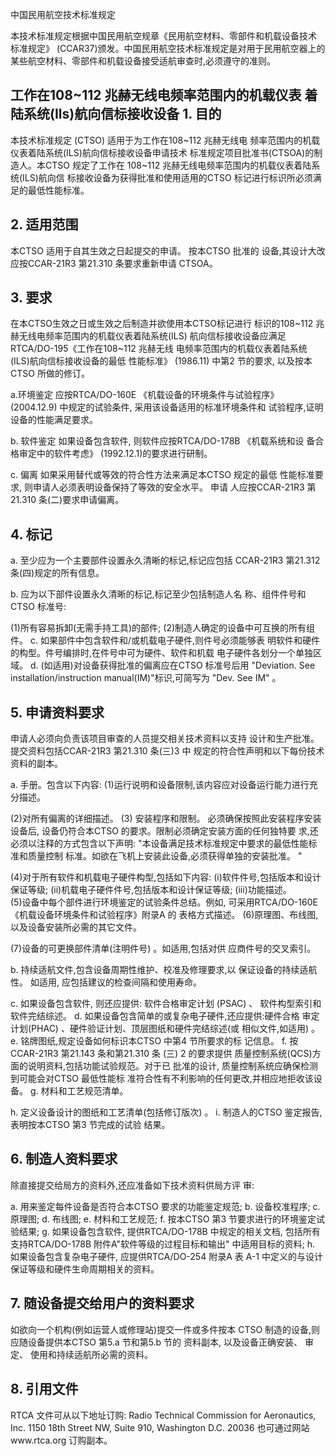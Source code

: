  
中国民用航空技术标准规定 
 
本技术标准规定根据中国民用航空规章《民用航空材料、零部件和机载设备技术
标准规定》
(CCAR37)颁发。中国民用航空技术标准规定是对用于民用航空器上的
某些航空材料、零部件和机载设备接受适航审查时,必须遵守的准则。 
 

## 工作在108~112 兆赫无线电频率范围内的机载仪表 着陆系统(Ils)航向信标接收设备 1. 目的

本技术标准规定
(CTSO)
适用于为工作在108~112 兆赫无线电
频率范围内的机载仪表着陆系统(ILS)航向信标接收设备申请技术
标准规定项目批准书(CTSOA)的制造人。本CTSO 规定了工作在
108~112 兆赫无线电频率范围内的机载仪表着陆系统(ILS)航向信
标接收设备为获得批准和使用适用的CTSO 标记进行标识所必须满
足的最低性能标准。 

## 2. 适用范围

本CTSO 适用于自其生效之日起提交的申请。
按本CTSO 批准的
设备,其设计大改应按CCAR-21R3 第21.310 条要求重新申请
CTSOA。 

## 3. 要求

在本CTSO生效之日或生效之后制造并欲使用本CTSO标记进行
标识的108~112 兆赫无线电频率范围内的机载仪表着陆系统(ILS)
航向信标接收设备应满足RTCA/DO-195《工作在108~112 兆赫无线
电频率范围内的机载仪表着陆系统(ILS)航向信标接收设备的最低
性能标准》
(1986.11)
中第2 节的要求,
以及按本CTSO 所做的修订。
 

a.环境鉴定 
应按RTCA/DO-160E 《机载设备的环境条件与试验程序》
(2004.12.9)
中规定的试验条件,
采用该设备适用的标准环境条件和
试验程序,证明设备的性能满足要求。 

b. 软件鉴定 
如果设备包含软件,
则软件应按RTCA/DO-178B
《机载系统和设
备合格审定中的软件考虑》
(1992.12.1)的要求进行研制。 

c. 偏离 
如果采用替代或等效的符合性方法来满足本CTSO 规定的最低
性能标准要求,
则申请人必须表明设备保持了等效的安全水平。
申请
人应按CCAR-21R3 第21.310 条(二)要求申请偏离。 

## 4. 标记

a. 至少应为一个主要部件设置永久清晰的标记,标记应包括
CCAR-21R3 第21.312 条(四)规定的所有信息。 

b. 应为以下部件设置永久清晰的标记,标记至少包括制造人名
称、组件件号和CTSO 标准号: 

(1)所有容易拆卸(无需手持工具)的部件; (2)制造人确定的设备中可互换的所有组件。 
c. 如果部件中包含软件和/或机载电子硬件,则件号必须能够表
明软件和硬件的构型。件号编排时,在件号中可为硬件、软件和机载
电子硬件各划分一个单独区域。 
d. (如适用)对设备获得批准的偏离应在CTSO 标准号后用
"Deviation. See installation/instruction manual(IM)"标识,可简写为 "Dev. See IM"
。 

## 5. 申请资料要求

申请人必须向负责该项目审查的人员提交相关技术资料以支持
设计和生产批准。提交资料包括CCAR-21R3 第21.310 条(三)3 中
规定的符合性声明和以下每份技术资料的副本。 

a. 手册。包含以下内容: 
(1)运行说明和设备限制,该内容应对设备运行能力进行充
分描述。 

(2)对所有偏离的详细描述。 
(3)
安装程序和限制。
必须确保按照此安装程序安装设备后,
设备仍符合本CTSO 的要求。限制必须确定安装方面的任何独特要 求,还必须以注释的方式包含以下声明: 
"本设备满足技术标准规定中要求的最低性能标准和质量控制
标准。如欲在飞机上安装此设备,必须获得单独的安装批准。
" 

(4)对于所有软件和机载电子硬件构型,包括如下内容: 
(i)软件件号,包括版本和设计保证等级; 
(ii)机载电子硬件件号,包括版本和设计保证等级; 
(iii)功能描述。  
(5)设备中每个部件进行环境鉴定的试验条件总结。例如,
可采用RTCA/DO-160E《机载设备环境条件和试验程序》附录A 的
表格方式描述。 
(6)原理图、布线图,以及设备安装所必需的其它文件。 

(7)设备的可更换部件清单(注明件号)
。如适用,包括对供
应商件号的交叉索引。 

b. 持续适航文件,包含设备周期性维护、校准及修理要求,以
保证设备的持续适航性。
如适用,
应包括建议的检查间隔和使用寿命。
 
c. 如果设备包含软件,
则还应提供:
软件合格审定计划
(PSAC)
、
软件构型索引和软件完结综述。 
d. 如果设备包含简单的或复杂电子硬件,还应提供:硬件合格
审定计划(PHAC)
、硬件验证计划、顶层图纸和硬件完结综述(或
相似文件,如适用)
。 
e. 铭牌图纸,规定设备如何标识本CTSO 中第4 节所要求的标
记信息。 
f. 按CCAR-21R3 第21.143 条和第21.310 条
(三)
2 的要求提供
质量控制系统(QCS)方面的说明资料,包括功能试验规范。对于已
批准的设计,
质量控制系统应确保检测到可能会对CTSO 最低性能标
准符合性有不利影响的任何更改,并相应地拒收该设备。 
g. 材料和工艺规范清单。 

h. 定义设备设计的图纸和工艺清单(包括修订版次)
。 
i. 制造人的CTSO 鉴定报告,
表明按本CTSO 第3 节完成的试验
结果。 

## 6. 制造人资料要求

除直接提交给局方的资料外,还应准备如下技术资料供局方评
审: 

a. 用来鉴定每件设备是否符合本CTSO 要求的功能鉴定规范; 
b. 设备校准程序; 
c. 原理图; 
d. 布线图; 
e. 材料和工艺规范; f. 按本CTSO 第3 节要求进行的环境鉴定试验结果; g. 如果设备包含软件,
提供RTCA/DO-178B 中规定的相关文档,
包括所有支持RTCA/DO-178B 附件A"软件等级的过程目标和输出"
中适用目标的资料; 
h. 如果设备包含复杂电子硬件,
应提供RTCA/DO-254 附录A 表
A-1 中定义的与设计保证等级和硬件生命周期相关的资料。 

## 7. 随设备提交给用户的资料要求

如欲向一个机构(例如运营人或修理站)提交一件或多件按本
CTSO 制造的设备,则应随设备提供本CTSO 第5.a 节和第5.b 节的
资料副本,
以及设备正确安装、
审定、
使用和持续适航所必需的资料。
 

## 8. 引用文件

RTCA 文件可从以下地址订购: 
Radio Technical Commission for Aeronautics, Inc. 1150 18th Street NW, Suite 910, Washington D.C. 20036 也可通过网站www.rtca.org 订购副本。 